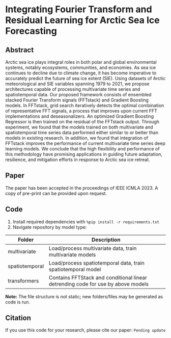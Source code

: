 # Integrating Fourier Transform and Residual Learning for Arctic Sea Ice Forecasting

## Abstract
Arctic sea ice plays integral roles in both polar and global environmental systems, notably ecosystems, communities, and economies. As sea ice continues to decline due to climate change, it has become imperative to accurately predict the future of sea ice extent (SIE). Using datasets of Arctic meteorological and SIE variables spanning 1979 to 2021, we propose architectures capable of processing multivariate time series and spatiotemporal data. Our proposed framework consists of ensembled stacked Fourier Transform signals (FFTstack) and Gradient Boosting models. In FFTstack, grid search iteratively detects the optimal combination of representative FFT signals, a process that improves upon current FFT implementations and deseasonalizers. An optimized Gradient Boosting Regressor is then trained on the residual of the FFTstack output. Through experiment, we found that the models trained on both multivariate and spatiotemporal time series data performed either similar to or better than models in existing research. In addition, we found that integration of FFTstack improves the performance of current multivariate time series deep learning models. We conclude that the high flexibility and performance of this methodology have promising applications in guiding future adaptation, resilience, and mitigation efforts in response to Arctic sea ice retreat.

## Paper
The paper has been accepted in the proceedings of IEEE ICMLA 2023. A copy of pre-print can be provided upon request.

## Code
1. Install required dependencies with `%pip install -r requirements.txt`
2. Navigate repository by model type:

| Folder | Description |
| - | - |
| multivariate | Load/process multivariate data, train multivariate models |
| spatiotemporal | Load/process spatiotemporal data, train spatiotemporal model |
| transformers | Contains FFTStack and conditional linear detrending code for use by above models |

**Note:** The file structure is not static; new folders/files may be generated as code is run.  


## Citation
If you use this code for your research, please cite our paper:
`Pending update`
